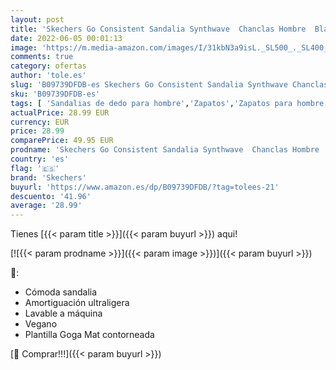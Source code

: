 ```yaml
---
layout: post
title: 'Skechers Go Consistent Sandalia Synthwave  Chanclas Hombre  Black  39.5 EU'
date: 2022-06-05 00:01:13
image: 'https://m.media-amazon.com/images/I/31kbN3a9isL._SL500_._SL400_.jpg'
comments: true
category: ofertas
author: 'tole.es'
slug: 'B09739DFDB-es Skechers Go Consistent Sandalia Synthwave Chanclas Hombre...'
sku: 'B09739DFDB-es'
tags: [ 'Sandalias de dedo para hombre','Zapatos','Zapatos para hombre','Zapatos y complementos','chanclas','sandalia','skechers','🇪🇸', ]
actualPrice: 28.99 EUR
currency: EUR
price: 28.99
comparePrice: 49.95 EUR
prodname: 'Skechers Go Consistent Sandalia Synthwave  Chanclas Hombre  Black  39.5 EU'
country: 'es'
flag: '🇪🇸'
brand: 'Skechers'
buyurl: 'https://www.amazon.es/dp/B09739DFDB/?tag=tolees-21'
descuento: '41.96'
average: '28.99'
---
```


Tienes [{{< param title >}}]({{< param buyurl >}}) aqui!

[![{{< param prodname >}}]({{< param image >}})]({{< param buyurl >}})

🔎:

- Cómoda sandalia
- Amortiguación ultraligera
- Lavable a máquina
- Vegano
- Plantilla Goga Mat contorneada

[🛒 Comprar!!!]({{< param buyurl >}})

